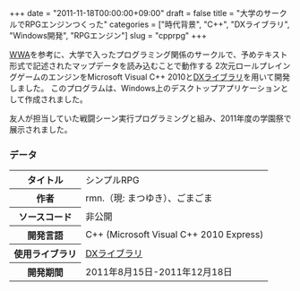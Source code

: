 +++
date = "2011-11-18T00:00:00+09:00"
draft = false
title = "大学のサークルでRPGエンジンつくった"
categories = ["時代背景", "C++", "DXライブラリ", "Windows開発", "RPGエンジン"]
slug = "cpprpg"
+++

[WWA](http://wwajp.com)を参考に、大学で入ったプログラミング関係のサークルで、予めテキスト形式で記述されたマップデータを読み込むことで動作する
2次元ロールプレイングゲームのエンジンをMicrosoft Visual C++ 2010と[DXライブラリ](https://dxlib.xsrv.jp/)を用いて開発しました。
このプログラムは、Windows上のデスクトップアプリケーションとして作成されました。

友人が担当していた戦闘シーン実行プログラミングと組み、2011年度の学園祭で展示されました。

### データ
<table>
<tbody><tr><th>タイトル</th><td>シンプルRPG</td></tr>
<tr><th>作者</th><td>rmn.（現: まつゆき）、ごまごま</td></tr>
<tr><th>ソースコード</th><td>非公開</td></tr>
<tr><th>開発言語</th><td>C++ (Microsoft Visual C++ 2010 Express)</td></tr>
<tr><th>使用ライブラリ</th><td><a href="https://dxlib.xsrv.jp/">DXライブラリ</a></td></tr>
<tr><th>開発期間</th><td>2011年8月15日-2011年12月18日</td></tr>
</tbody></table>

